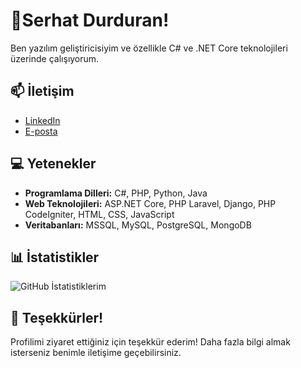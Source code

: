 <!-- Başlık -->
# 👋Serhat Durduran!

<!-- Kısa Tanıtım -->
Ben yazılım geliştiricisiyim ve özellikle C# ve .NET Core teknolojileri üzerinde çalışıyorum.



<!-- İletişim Bilgileri -->
## 📫 İletişim
- [LinkedIn](https://www.linkedin.com/in/drnserhat/)
- [E-posta](mailto:durduranserhat@gmail.com)

<!-- Yetenekler -->
## 💻 Yetenekler
- **Programlama Dilleri:** C#, PHP, Python, Java
- **Web Teknolojileri:** ASP.NET Core, PHP Laravel, Django, PHP CodeIgniter, HTML, CSS, JavaScript
- **Veritabanları:** MSSQL, MySQL, PostgreSQL, MongoDB

<!-- İstatistikler -->
## 📊 İstatistikler
![GitHub İstatistiklerim](https://github-readme-stats.vercel.app/api?username=drnserhat&show_icons=true&hide_title=true)

<!-- Sonuç -->
## 🙌 Teşekkürler!
Profilimi ziyaret ettiğiniz için teşekkür ederim! Daha fazla bilgi almak isterseniz benimle iletişime geçebilirsiniz.
